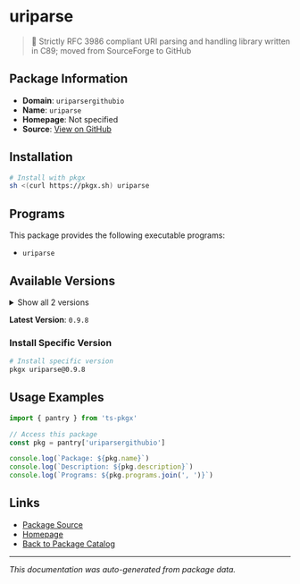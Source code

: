 # uriparse

> :hocho: Strictly RFC 3986 compliant URI parsing and handling library written in C89; moved from SourceForge to GitHub

## Package Information

- **Domain**: `uriparsergithubio`
- **Name**: `uriparse`
- **Homepage**: Not specified
- **Source**: [View on GitHub](https://github.com/pkgxdev/pantry/tree/main/projects/uriparser.github.io/package.yml)

## Installation

```bash
# Install with pkgx
sh <(curl https://pkgx.sh) uriparse
```

## Programs

This package provides the following executable programs:

- `uriparse`

## Available Versions

<details>
<summary>Show all 2 versions</summary>

- `0.9.8`, `0.9.7`

</details>

**Latest Version**: `0.9.8`

### Install Specific Version

```bash
# Install specific version
pkgx uriparse@0.9.8
```

## Usage Examples

```typescript
import { pantry } from 'ts-pkgx'

// Access this package
const pkg = pantry['uriparsergithubio']

console.log(`Package: ${pkg.name}`)
console.log(`Description: ${pkg.description}`)
console.log(`Programs: ${pkg.programs.join(', ')}`)
```

## Links

- [Package Source](https://github.com/pkgxdev/pantry/tree/main/projects/uriparser.github.io/package.yml)
- [Homepage](#)
- [Back to Package Catalog](../package-catalog.md)

---

*This documentation was auto-generated from package data.*
